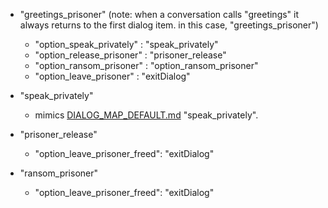 * "greetings_prisoner" (note: when a conversation calls "greetings" it always returns to the first dialog item. in this case, "greetings_prisoner")
    * "option_speak_privately" :        "speak_privately"
    * "option_release_prisoner" :       "prisoner_release"
    * "option_ransom_prisoner" :        "option_ransom_prisoner"
    * "option_leave_prisoner" :         "exitDialog"

* "speak_privately"
  * mimics [DIALOG_MAP_DEFAULT.md](https://github.com/Alaricdragon/Starlords_Temp/tree/master/theManyReadmes/dialogMaps/DIALOG_MAP_DEFAULT.md) "speak_privately".
* "prisoner_release"
  * "option_leave_prisoner_freed":          "exitDialog"
* "ransom_prisoner"
  * "option_leave_prisoner_freed":          "exitDialog"
